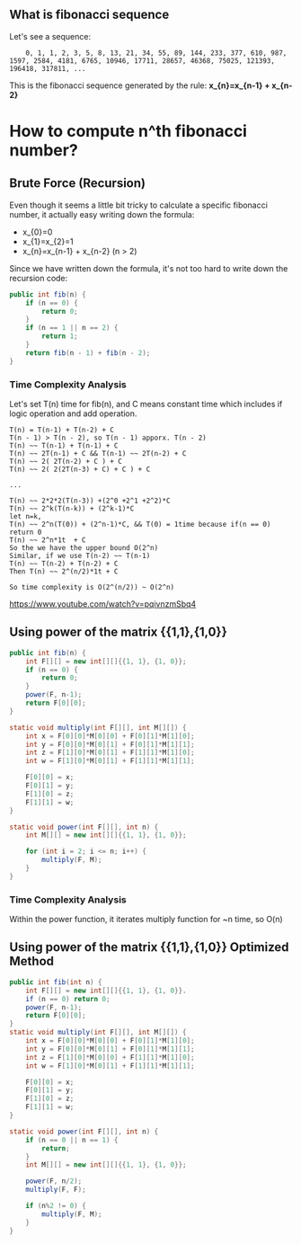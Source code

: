 ## What is fibonacci sequence

Let's see a sequence: 
```
    0, 1, 1, 2, 3, 5, 8, 13, 21, 34, 55, 89, 144, 233, 377, 610, 987, 1597, 2584, 4181, 6765, 10946, 17711, 28657, 46368, 75025, 121393, 196418, 317811, ...
```
This is the fibonacci sequence generated by the rule:
**x_{n}=x_{n-1} + x_{n-2}**


# How to compute n^th fibonacci number?

## Brute Force (Recursion)

Even though it seems a little bit tricky to calculate a specific fibonacci number, it actually easy writing down the formula:
 
* x_{0}=0
* x_{1}=x_{2}=1
* x_{n}=x_{n-1} + x_{n-2} (n > 2)

Since we have written down the formula, it's not too hard to write down the recursion code:

```java
public int fib(n) {
    if (n == 0) {
        return 0;
    }
    if (n == 1 || n == 2) {
        return 1;
    }
    return fib(n - 1) + fib(n - 2);
}
```
### Time Complexity Analysis
Let's set T(n) time for fib(n), and C means constant time which includes if logic operation and add operation.
```
T(n) = T(n-1) + T(n-2) + C
T(n - 1) > T(n - 2), so T(n - 1) apporx. T(n - 2)
T(n) ~~ T(n-1) + T(n-1) + C
T(n) ~~ 2T(n-1) + C && T(n-1) ~~ 2T(n-2) + C
T(n) ~~ 2( 2T(n-2) + C ) + C
T(n) ~~ 2( 2(2T(n-3) + C) + C ) + C

...

T(n) ~~ 2*2*2(T(n-3)) +(2^0 +2^1 +2^2)*C
T(n) ~~ 2^k(T(n-k)) + (2^k-1)*C
let n=k, 
T(n) ~~ 2^n(T(0)) + (2^n-1)*C, && T(0) = 1time because if(n == 0) return 0
T(n) ~~ 2^n*1t  + C
So the we have the upper bound O(2^n)
Similar, if we use T(n-2) ~~ T(n-1)
T(n) ~~ T(n-2) + T(n-2) + C
Then T(n) ~~ 2^(n/2)*1t + C

So time complexity is O(2^(n/2)) ~ O(2^n)

```
https://www.youtube.com/watch?v=pqivnzmSbq4

## Using power of the matrix {{1,1},{1,0}} 
```java
public int fib(n) {
    int F[][] = new int[][]{{1, 1}, {1, 0}};
    if (n == 0) {
        return 0;
    }
    power(F, n-1);
    return F[0][0];
}

static void multiply(int F[][], int M[][]) {
    int x = F[0][0]*M[0][0] + F[0][1]*M[1][0];
    int y = F[0][0]*M[0][1] + F[0][1]*M[1][1];
    int z = F[1][0]*M[0][1] + F[1][1]*M[1][0];
    int w = F[1][0]*M[0][1] + F[1][1]*M[1][1];

    F[0][0] = x;
    F[0][1] = y;
    F[1][0] = z;
    F[1][1] = w;
}

static void power(int F[][], int n) {
    int M[][] = new int[][]{{1, 1}, {1, 0}};

    for (int i = 2; i <= n; i++) {
        multiply(F, M);
    }
}
```

### Time Complexity Analysis
Within the power function, it iterates multiply function for ~n time, so O(n)

## Using power of the matrix {{1,1},{1,0}} Optimized Method
```java
public int fib(int n) {
    int F[][] = new int[][]{{1, 1}, {1, 0}}.
    if (n == 0) return 0;
    power(F, n-1);
    return F[0][0];
}
static void multiply(int F[][], int M[][]) {
    int x = F[0][0]*M[0][0] + F[0][1]*M[1][0];
    int y = F[0][0]*M[0][1] + F[0][1]*M[1][1];
    int z = F[1][0]*M[0][0] + F[1][1]*M[1][0];
    int w = F[1][0]*M[0][1] + F[1][1]*M[1][1];

    F[0][0] = x;
    F[0][1] = y;
    F[1][0] = z;
    F[1][1] = w;
}

static void power(int F[][], int n) {
    if (n == 0 || n == 1) {
        return;
    }
    int M[][] = new int[][]{{1, 1}, {1, 0}};

    power(F, n/2);
    multiply(F, F);

    if (n%2 != 0) {
        multiply(F, M);
    }
}

```


